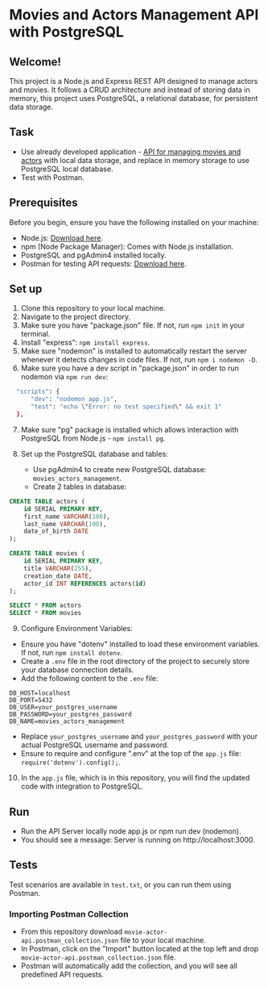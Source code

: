 # Movies and Actors Management API with PostgreSQL

## Welcome!

 This project is a Node.js and Express REST API designed to manage actors and movies. It follows a CRUD architecture and instead of storing data in memory, this project uses PostgreSQL, a relational database, for persistent data storage.

## Task

- Use already developed application - <a href="https://github.com/simonakom/movie-actor-api"> API for managing movies and actors</a> with local data storage, and replace in memory storage to use PostgreSQL local database.
- Test with Postman.

## Prerequisites

Before you begin, ensure you have the following installed on your machine:

- Node.js: [Download here](https://nodejs.org/).
- npm (Node Package Manager): Comes with Node.js installation.
- PostgreSQL and pgAdmin4 installed locally.
- Postman for testing API requests: [Download here](https://www.postman.com/downloads/).

## Set up 

1. Clone this repository to your local machine.
2. Navigate to the project directory.
3. Make sure you have "package.json" file. If not, run `npm init` in your terminal.
4. Install "express": `npm install express`.
5. Make sure "nodemon" is installed to automatically restart the server whenever it detects changes in code files. If not, run `npm i nodemon -D`.
6. Make sure you have a dev script in "package.json" in order to run nodemon via `npm run dev`:

  ```bash
    "scripts": {
        "dev": "nodemon app.js",
        "test": "echo \"Error: no test specified\" && exit 1"
    },
  ```

7. Make sure "pg" package is installed which allows interaction with PostgreSQL from Node.js - `npm install pg`.
8. Set up the PostgreSQL database and tables:

    - Use pgAdmin4 to create new PostgreSQL database: `movies_actors_management`.   
    - Create 2 tables in database: 

````sql
CREATE TABLE actors (
    id SERIAL PRIMARY KEY,
    first_name VARCHAR(100),
    last_name VARCHAR(100),
    date_of_birth DATE
);

CREATE TABLE movies (
    id SERIAL PRIMARY KEY,
    title VARCHAR(255),
    creation_date DATE,
    actor_id INT REFERENCES actors(id)
);

SELECT * FROM actors
SELECT * FROM movies

````

9. Configure Environment Variables:

- Ensure you have "dotenv" installed to load these environment variables. If not, run `npm install dotenv`.
- Create a `.env` file in the root directory of the project to securely store your database connection details. 
- Add the following content to the `.env` file:

```env
DB_HOST=localhost
DB_PORT=5432
DB_USER=your_postgres_username
DB_PASSWORD=your_postgres_password
DB_NAME=movies_actors_management
```
- Replace `your_postgres_username` and `your_postgres_password` with your actual PostgreSQL username and password.
- Ensure to require and configure ".env" at the top of the `app.js` file:
`require('dotenv').config();`.

10. In the `app.js` file, which is in this repository, you will find the updated code with integration to PostgreSQL.

## Run

- Run the API Server locally node app.js or npm run dev (nodemon).
- You should see a message: Server is running on http://localhost:3000.

## Tests

Test scenarios are available in `test.txt`, or you can run them using Postman.

### Importing Postman Collection

- From this repository download `movie-actor-api.postman_collection.json` file to your local machine.
- In Postman, click on the "Import" button located at the top left and drop `movie-actor-api.postman_collection.json` file.
- Postman will automatically add the collection, and you will see all predefined API requests.
